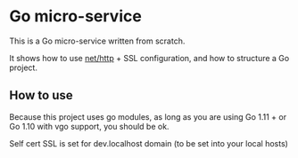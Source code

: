 # Go micro-service

This is a Go micro-service written from scratch.

It shows how to use [net/http](https://godoc.org/net/http) + SSL configuration, and how to structure a Go project.


## How to use

Because this project uses go modules, as long as you are using Go 1.11 + or Go 1.10 with vgo support,
you should be ok.

Self cert SSL is set for dev.localhost domain (to be set into your local hosts)